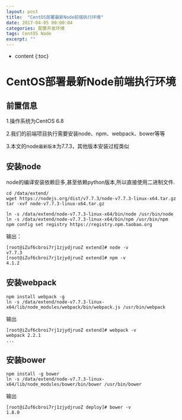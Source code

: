 ```yaml
---
layout: post
title:  "CentOS部署最新Node前端执行环境"
date: 2017-04-05 00:00:04
categories: 配置开发环境
tags: CentOS Node
excerpt: ""
---
```


* content
{:toc}

# CentOS部署最新Node前端执行环境

## 前置信息

1.操作系统为CentOS 6.8

2.我们的前端项目执行需要安装node、npm、webpack、bower等等

3.本文的node`最新版本`为7.7.3，其他版本安装过程类似



## 安装node

node的编译安装依赖巨多,甚至依赖python版本,所以直接使用二进制文件.

```
cd /data/extend/
wget https://nodejs.org/dist/v7.7.3/node-v7.7.3-linux-x64.tar.gz
tar -xvf node-v7.7.3-linux-x64.tar.gz

ln -s /data/extend/node-v7.7.3-linux-x64/bin/node /usr/bin/node
ln -s /data/extend/node-v7.7.3-linux-x64/bin/npm /usr/bin/npm
npm config set registry https://registry.npm.taobao.org  
```

输出：

```
[root@iZuf6cbroi7rj1zjydjruoZ extend]# node -v
v7.7.3
[root@iZuf6cbroi7rj1zjydjruoZ extend]# npm -v
4.1.2
```



## 安装webpack

```
npm install webpack -g
ln -s /data/extend/node-v7.7.3-linux-x64/lib/node_modules/webpack/bin/webpack.js /usr/bin/webpack
```

输出

```
[root@iZuf6cbroi7rj1zjydjruoZ extend]# webpack -v
webpack 2.2.1
...
```



## 安装bower

```
npm install -g bower
ln -s /data/extend/node-v7.7.3-linux-x64/lib/node_modules/bower/bin/bower /usr/bin/bower
```

输出

```
[root@iZuf6cbroi7rj1zjydjruoZ deploy]# bower -v
1.8.0
```